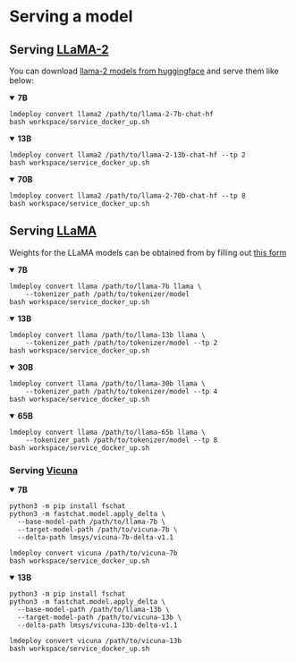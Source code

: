 # Serving a model

## Serving [LLaMA-2](https://github.com/facebookresearch/llama)

You can download [llama-2 models from huggingface](https://huggingface.co/meta-llama) and serve them like below:

<details open>
<summary><b>7B</b></summary>

```shell
lmdeploy convert llama2 /path/to/llama-2-7b-chat-hf
bash workspace/service_docker_up.sh
```

</details>

<details open>
<summary><b>13B</b></summary>

```shell
lmdeploy convert llama2 /path/to/llama-2-13b-chat-hf --tp 2
bash workspace/service_docker_up.sh
```

</details>

<details open>
<summary><b>70B</b></summary>

```shell
lmdeploy convert llama2 /path/to/llama-2-70b-chat-hf --tp 8
bash workspace/service_docker_up.sh
```

</details>

## Serving [LLaMA](https://github.com/facebookresearch/llama)

Weights for the LLaMA models can be obtained from by filling out [this form](https://docs.google.com/forms/d/e/1FAIpQLSfqNECQnMkycAp2jP4Z9TFX0cGR4uf7b_fBxjY_OjhJILlKGA/viewform)

<details open>
<summary><b>7B</b></summary>

```shell
lmdeploy convert llama /path/to/llama-7b llama \
    --tokenizer_path /path/to/tokenizer/model
bash workspace/service_docker_up.sh
```

</details>

<details open>
<summary><b>13B</b></summary>

```shell
lmdeploy convert llama /path/to/llama-13b llama \
    --tokenizer_path /path/to/tokenizer/model --tp 2
bash workspace/service_docker_up.sh
```

</details>

<details open>
<summary><b>30B</b></summary>

```shell
lmdeploy convert llama /path/to/llama-30b llama \
    --tokenizer_path /path/to/tokenizer/model --tp 4
bash workspace/service_docker_up.sh
```

</details>

<details open>
<summary><b>65B</b></summary>

```shell
lmdeploy convert llama /path/to/llama-65b llama \
    --tokenizer_path /path/to/tokenizer/model --tp 8
bash workspace/service_docker_up.sh
```

</details>

### Serving [Vicuna](https://lmsys.org/blog/2023-03-30-vicuna/)

<details open>
<summary><b>7B</b></summary>

```shell
python3 -m pip install fschat
python3 -m fastchat.model.apply_delta \
  --base-model-path /path/to/llama-7b \
  --target-model-path /path/to/vicuna-7b \
  --delta-path lmsys/vicuna-7b-delta-v1.1

lmdeploy convert vicuna /path/to/vicuna-7b
bash workspace/service_docker_up.sh
```

</details>

<details open>
<summary><b>13B</b></summary>

```shell
python3 -m pip install fschat
python3 -m fastchat.model.apply_delta \
  --base-model-path /path/to/llama-13b \
  --target-model-path /path/to/vicuna-13b \
  --delta-path lmsys/vicuna-13b-delta-v1.1

lmdeploy convert vicuna /path/to/vicuna-13b
bash workspace/service_docker_up.sh
```

</details>
